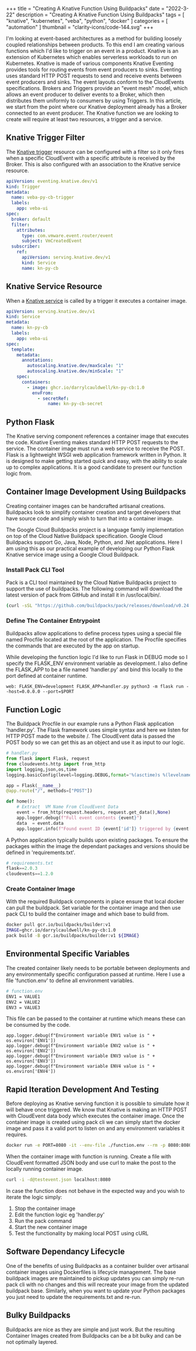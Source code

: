 +++
title = "Creating A Knative Function Using Buildpacks"
date = "2022-3-22"
description = "Creating A Knative Function Using Buildpacks"
tags = [
    "knative",
    "kubernetes",
    "veba",
    "python",
    "docker"
]
categories = [
    "automation"
]
thumbnail = "clarity-icons/code-144.svg"
+++

I'm looking at event-based architectures as a method for building loosely coupled relationships between products. To this end I am creating various functions which I'd like to trigger on an event in a product. Knative is an extension of Kubernetes which enables serverless workloads to run on Kubernetes. Knative is made of various components Knative Eventing provides tools for routing events from event producers to sinks. Eventing uses standard HTTP POST requests to send and receive events between event producers and sinks. The event layouts conform to the CloudEvents specifications. Brokers and Triggers provide an "event mesh" model, which allows an event producer to deliver events to a Broker, which then distributes them uniformly to consumers by using Triggers. In this article, we start from the point where our Knative deployment already has a Broker connected to an event producer. The Knative function we are looking to create will require at least two resources, a trigger and a service.

## Knative Trigger Filter

The [Knative trigger](https://knative.dev/docs/eventing/broker/triggers/#trigger-filtering) resource can be configured with a filter so it only fires when a specific CloudEvent with a specific attribute is received by the Broker. This is also configured with an association to the Knative service resource.

```yaml
apiVersion: eventing.knative.dev/v1
kind: Trigger
metadata:
  name: veba-py-cb-trigger
  labels:
    app: veba-ui
spec:
  broker: default
  filter:
    attributes:
      type: com.vmware.event.router/event
      subject: VmCreatedEvent
  subscriber:
    ref:
      apiVersion: serving.knative.dev/v1
      kind: Service
      name: kn-py-cb
```

## Knative Service Resource

When a [Knative service](https://github.com/knative/specs/blob/main/specs/serving/knative-api-specification-1.0.md#service) is called by a trigger it executes a container image.

```yaml
apiVersion: serving.knative.dev/v1
kind: Service
metadata:
  name: kn-py-cb
  labels:
    app: veba-ui
spec:
  template:
    metadata:
      annotations:
        autoscaling.knative.dev/maxScale: "1"
        autoscaling.knative.dev/minScale: "1"
    spec:
      containers:
        - image: ghcr.io/darrylcauldwell/kn-py-cb:1.0
          envFrom:
            - secretRef:
                name: kn-py-cb-secret
```

## Python Flask

The Knative serving component references a container image that executes the code. Knative Eventing makes standard HTTP POST requests to the service. The container image must run a web service to receive the POST. Flask is a lightweight WSGI web application framework written in Python. It is designed to make getting started quick and easy, with the ability to scale up to complex applications. It is a good candidate to present our function logic from.

## Container Image Development Using Buildpacks

Creating container images can be handcrafted artisanal creations. Buildpacks look to simplify container creation and target developers that have source code and simply wish to turn that into a container image.

The Google Cloud Buildpacks project is a language family implementation on top of the Cloud Native Buildpack specification. Google Cloud Buildpacks support Go, Java, Node, Python, and .Net applications. Here I am using this as our practical example of developing our Python Flask Knative service image using a Google Cloud Buildpack.

### Install Pack CLI Tool

Pack is a CLI tool maintained by the Cloud Native Buildpacks project to support the use of buildpacks. The following command will download the latest version of pack from GitHub and install it in /usr/local/bin/.

```bash
(curl -sSL "https://github.com/buildpacks/pack/releases/download/v0.24.0/pack-v0.24.0-linux.tgz" | sudo tar -C /usr/local/bin/ --no-same-owner -xzv pack)
```

### Define The Container Entrypoint

Buildpacks allow applications to define process types using a special file named Procfile located at the root of the application. The Procfile specifies the commands that are executed by the app on startup.

While developing the function logic I'd like to run Flask in DEBUG mode so I specify the FLASK_ENV environment variable as development. I also define the FLASK_APP to be a file named 'handler.py' and bind this locally to the port defined at container runtime.

```Procfile
web: FLASK_ENV=development FLASK_APP=handler.py python3 -m flask run --host=0.0.0.0 --port=$PORT
```

## Function Logic

The Buildpack Procfile in our example runs a Python Flask application 'handler.py'. The Flask framework uses simple syntax and here we listen for HTTP POST made to the website /. The CloudEvent data is passed the POST body so we can get this as an object and use it as input to our logic.

```Python
# handler.py
from flask import Flask, request
from cloudevents.http import from_http
import logging,json,os,time
logging.basicConfig(level=logging.DEBUG,format='%(asctime)s %(levelname)s %(name)s %(threadName)s : %(message)s')

app = Flask(__name__)
@app.route("/", methods=["POST"])

def home():
    # Extract  VM Name From CloudEvent Data
    event = from_http(request.headers, request.get_data(),None)
    app.logger.debug(f"Full event contents {event}")
    data  = event.data
    app.logger.info(f"Found event ID {event['id']} triggered by {event['subject']} event for VM {data['Vm']['Name']}")
```

A Python application typically builds upon existing packages. To ensure the packages within the image the dependant packages and versions should be defined in 'requirements.txt'.

```Python
# requirements.txt
flask==2.0.3
cloudevents==1.2.0
```

### Create Container Image

With the required Buildpack components in place ensure that local docker can pull the buildpack. Set variable for the container image and then use pack CLI to build the container image and which base to build from.

```bash
docker pull gcr.io/buildpacks/builder:v1
IMAGE=ghcr.io/darrylcauldwell/kn-py-cb:1.0
pack build -B gcr.io/buildpacks/builder:v1 ${IMAGE}
```

## Environmental Specific Variables

The created container likely needs to be portable between deployments and any environmentally specific configuration passed at runtime. Here I use a file 'function.env' to define all environment variables.

```bash
# function.env
ENV1 = VALUE1
ENV2 = VALUE2
ENV3 = VALUE3
```

This file can be passed to the container at runtime which means these can be consumed by the code.

```env
app.logger.debug(f"Environment variable ENV1 value is " + os.environ['ENV1'])
app.logger.debug(f"Environment variable ENV2 value is " + os.environ['ENV2'])
app.logger.debug(f"Environment variable ENV3 value is " + os.environ['ENV3'])
app.logger.debug(f"Environment variable ENV4 value is " + os.environ['ENV4'])
```

## Rapid Iteration Development And Testing

Before deploying as Knative serving function it is possible to simulate how it will behave once triggered. We know that Knative is making an HTTP POST with CloudEvent data body which executes the container image. Once the container image is created using pack cli we can simply start the docker image and pass it a valid port to listen on and any environment variables it requires.

```bash
docker run -e PORT=8080 -it --env-file ./function.env --rm -p 8080:8080 ${IMAGE}
```

When the container image with function is running. Create a file with CloudEvent formatted JSON body and use curl to make the post to the locally running container image.

```bash
curl -i -d@testevent.json localhost:8080
```

In case the function does not behave in the expected way and you wish to iterate the logic simply:

1) Stop the container image
2) Edit the function logic eg 'handler.py'
3) Run the pack command
4) Start the new container image
5) Test the functionality by making local POST using cURL

## Software Dependancy Lifecycle

One of the benefits of using Buildpacks as a container builder over artisanal container images using Dockerfiles is lifecycle management. The base buildpack images are maintained to pickup updates you can simply re-run pack cli with no changes and this will recreate your image from the updated buildpack base. Similarly, when you want to update your Python packages you just need to update the requirements.txt and re-run.

## Bulky Buildpacks

Buildpacks are nice as they are simple and just work. But the resulting Container Images created from Buildpacks can be a bit bulky and can be not optimally layered.
